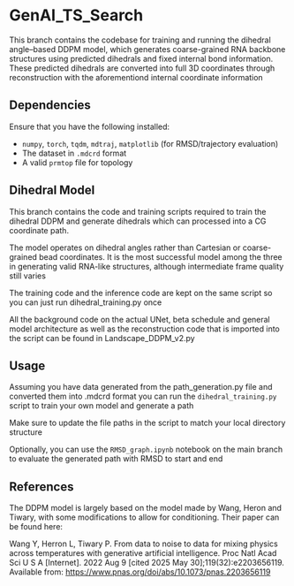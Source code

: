 # GenAI_TS_Search
This branch contains the codebase for training and running the dihedral angle–based DDPM model, which generates coarse-grained RNA backbone structures using predicted dihedrals and fixed internal bond information. These predicted dihedrals are converted into full 3D coordinates through reconstruction with the aforementiond internal coordinate information

## Dependencies
Ensure that you have the following installed:
- `numpy`, `torch`, `tqdm`, `mdtraj`, `matplotlib` (for RMSD/trajectory evaluation)
- The dataset in `.mdcrd` format
- A valid `prmtop` file for topology

## Dihedral Model
This branch contains the code and training scripts required to train the dihedral DDPM and generate dihedrals which can processed into a CG coordinate path.

The model operates on dihedral angles rather than Cartesian or coarse-grained bead coordinates. It is the most successful model among the three in generating valid RNA-like structures, although intermediate frame quality still varies

The training code and the inference code are kept on the same script so you can just run dihedral_training.py once

All the background code on the actual UNet, beta schedule and general model architecture as well as the reconstruction code that is imported into the script can be found in Landscape_DDPM_v2.py

## Usage
Assuming you have data generated from the path_generation.py file and converted them into .mdcrd format you can run the `dihedral_training.py` script to train your own model and generate a path

Make sure to update the file paths in the script to match your local directory structure

Optionally, you can use the `RMSD_graph.ipynb` notebook on the main branch to evaluate the generated path with RMSD to start and end

## References
The DDPM model is largely based on the model made by Wang, Heron and Tiwary, with some modifications to allow for conditioning. Their paper can be found here:

Wang Y, Herron L, Tiwary P. From data to noise to data for mixing physics across temperatures with generative artificial intelligence. Proc Natl Acad Sci U S A [Internet]. 2022 Aug 9 [cited 2025 May 30];119(32):e2203656119. Available from: https://www.pnas.org/doi/abs/10.1073/pnas.2203656119
